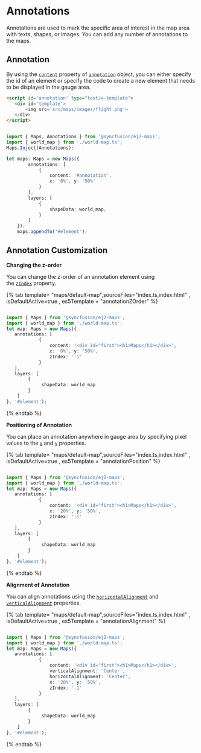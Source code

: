 # Annotations

<!-- markdownlint-disable MD013 -->

Annotations are used to mark the specific area of interest in the map area with texts, shapes, or images. You can add any number of annotations to the maps.

## Annotation

By using the [`content`](../api/maps/annotation/#content-string) property of [`annotation`](../api/maps/annotation) object, you can either specify the id of an element or specify the code to create a new element that needs to be displayed in the gauge area.

<!-- markdownlint-disable MD036 -->

 ```html
<script id='annotation' type="text/x-template">
    <div id='template'>
        <img src='src/maps/images/flight.png'>
    </div>
</script>

```

```typescript

import { Maps, Annotations } from '@syncfusion/ej2-maps';
import { world_map } from './world-map.ts';
Maps.Inject(Annotations);

let maps: Maps = new Maps({
        annotations: [
            {
                content: '#annotation',
                x: '0%', y: '50%'
            }
        ],
        layers: [
            {
                shapeData: world_map,
            }
        ]
    });
    maps.appendTo('#element');

```

## Annotation Customization

**Changing the z-order**

You can change the z-order of an annotation element using the [`zIndex`](../api/maps/annotation/#zindex-string) property.

{% tab template= "maps/default-map",sourceFiles="index.ts,index.html" , isDefaultActive=true , es5Template = "annotationZOrder" %}

```typescript

import { Maps } from '@syncfusion/ej2-maps';
import { world_map } from './world-map.ts';
let map: Maps = new Maps({
   annotations: [
            {
                content: '<div id="first"><h1>Maps</h1></div>',
                x: '0%', y: '50%',
                zIndex: '-1'
            }
   ],
   layers: [
        {
             shapeData: world_map
        }
    ]
}, '#element');

```

{% endtab %}

<!-- markdownlint-disable MD036 -->

**Positioning of Annotation**

You can place an annotation anywhere in gauge area by specifying pixel values to the [`x`](../api/maps/annotation/#x-number) and [`y`](../api/maps/annotation/#y-number) properties.

{% tab template= "maps/default-map",sourceFiles="index.ts,index.html" , isDefaultActive=true , es5Template = "annotationPosition" %}

```typescript

import { Maps } from '@syncfusion/ej2-maps';
import { world_map } from './world-map.ts';
let map: Maps = new Maps({
   annotations: [
            {
                content: '<div id="first"><h1>Maps</h1></div>',
                x: '20%', y: '50%',
                zIndex: '-1'
            }
   ],
   layers: [
        {
             shapeData: world_map
        }
    ]
}, '#element');

```

{% endtab %}

<!-- markdownlint-disable MD036 -->

**Alignment of Annotation**

You can align annotations using the [`horizontalAlignment`](../api/maps/annotation/#horizontalalignment-string) and [`verticalAlignment`](../api/maps/annotation/#verticalalignment-string) properties.

{% tab template= "maps/default-map",sourceFiles="index.ts,index.html" , isDefaultActive=true , es5Template = "annotationAlignment" %}

```typescript

import { Maps } from '@syncfusion/ej2-maps';
import { world_map } from './world-map.ts';
let map: Maps = new Maps({
   annotations: [
            {
                content: '<div id="first"><h1>Maps</h1></div>',
                verticalAlignment: 'Center',
                horizontalAlignment: 'Center',
                x: '20%', y: '50%',
                zIndex: '-1'
            }
   ],
   layers: [
        {
             shapeData: world_map
        }
    ]
}, '#element');

```

{% endtab %}